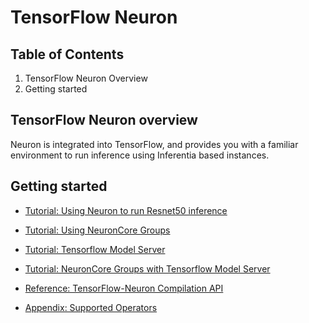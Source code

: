 # TensorFlow Neuron

## Table of Contents

1. TensorFlow Neuron Overview
2. Getting started

## TensorFlow Neuron overview
Neuron is integrated into TensorFlow, and provides you with a familiar environment to run inference using Inferentia based instances.

## Getting started 
* [Tutorial: Using Neuron to run Resnet50 inference](./tutorial-compile-infer.md)
* [Tutorial: Using NeuronCore Groups](./tutorial-NeuronCore-Group.md)
* [Tutorial: Tensorflow Model Server](./tutorial-tensorflow-serving.md)
* [Tutorial: NeuronCore Groups with Tensorflow Model Server](./tutorial-tensorflow-serving-NeuronCore-Group.md) 

* [Reference: TensorFlow-Neuron Compilation API](./api-compilation-python-api.md)
* [Appendix: Supported Operators](./tensorflow-operators.md)
